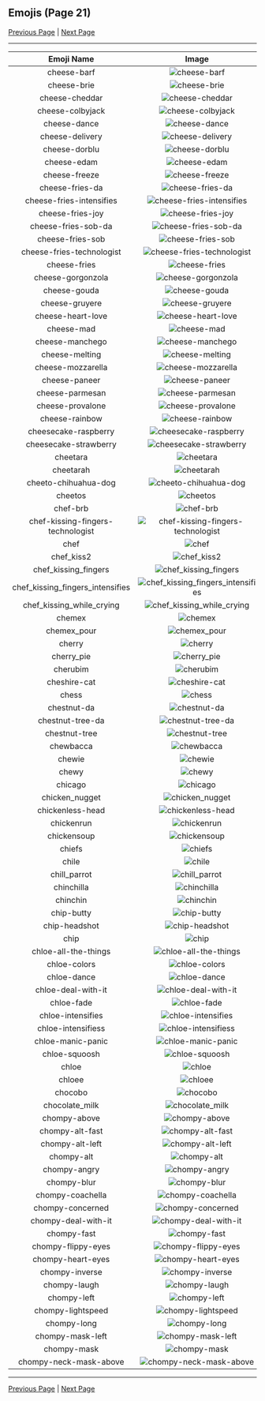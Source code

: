 
## Emojis (Page 21)

[Previous Page](/docs/hc/page-c-0020.md)
  | [Next Page](/docs/hc/page-c-0022.md)

<hr />

|Emoji Name|Image|
| :-: | :-: |
|cheese-barf| ![cheese-barf](/emojis/hc/cheese-barf.png)|
|cheese-brie| ![cheese-brie](/emojis/hc/cheese-brie.png)|
|cheese-cheddar| ![cheese-cheddar](/emojis/hc/cheese-cheddar.png)|
|cheese-colbyjack| ![cheese-colbyjack](/emojis/hc/cheese-colbyjack.png)|
|cheese-dance| ![cheese-dance](/emojis/hc/cheese-dance.gif)|
|cheese-delivery| ![cheese-delivery](/emojis/hc/cheese-delivery.png)|
|cheese-dorblu| ![cheese-dorblu](/emojis/hc/cheese-dorblu.png)|
|cheese-edam| ![cheese-edam](/emojis/hc/cheese-edam.png)|
|cheese-freeze| ![cheese-freeze](/emojis/hc/cheese-freeze.png)|
|cheese-fries-da| ![cheese-fries-da](/emojis/hc/cheese-fries-da.png)|
|cheese-fries-intensifies| ![cheese-fries-intensifies](/emojis/hc/cheese-fries-intensifies.gif)|
|cheese-fries-joy| ![cheese-fries-joy](/emojis/hc/cheese-fries-joy.png)|
|cheese-fries-sob-da| ![cheese-fries-sob-da](/emojis/hc/cheese-fries-sob-da.png)|
|cheese-fries-sob| ![cheese-fries-sob](/emojis/hc/cheese-fries-sob.png)|
|cheese-fries-technologist| ![cheese-fries-technologist](/emojis/hc/cheese-fries-technologist.png)|
|cheese-fries| ![cheese-fries](/emojis/hc/cheese-fries.png)|
|cheese-gorgonzola| ![cheese-gorgonzola](/emojis/hc/cheese-gorgonzola.png)|
|cheese-gouda| ![cheese-gouda](/emojis/hc/cheese-gouda.png)|
|cheese-gruyere| ![cheese-gruyere](/emojis/hc/cheese-gruyere.png)|
|cheese-heart-love| ![cheese-heart-love](/emojis/hc/cheese-heart-love.png)|
|cheese-mad| ![cheese-mad](/emojis/hc/cheese-mad.png)|
|cheese-manchego| ![cheese-manchego](/emojis/hc/cheese-manchego.png)|
|cheese-melting| ![cheese-melting](/emojis/hc/cheese-melting.png)|
|cheese-mozzarella| ![cheese-mozzarella](/emojis/hc/cheese-mozzarella.png)|
|cheese-paneer| ![cheese-paneer](/emojis/hc/cheese-paneer.png)|
|cheese-parmesan| ![cheese-parmesan](/emojis/hc/cheese-parmesan.png)|
|cheese-provalone| ![cheese-provalone](/emojis/hc/cheese-provalone.png)|
|cheese-rainbow| ![cheese-rainbow](/emojis/hc/cheese-rainbow.png)|
|cheesecake-raspberry| ![cheesecake-raspberry](/emojis/hc/cheesecake-raspberry.png)|
|cheesecake-strawberry| ![cheesecake-strawberry](/emojis/hc/cheesecake-strawberry.png)|
|cheetara| ![cheetara](/emojis/hc/cheetara.png)|
|cheetarah| ![cheetarah](/emojis/hc/cheetarah.png)|
|cheeto-chihuahua-dog| ![cheeto-chihuahua-dog](/emojis/hc/cheeto-chihuahua-dog.png)|
|cheetos| ![cheetos](/emojis/hc/cheetos.jpg)|
|chef-brb| ![chef-brb](/emojis/hc/chef-brb.png)|
|chef-kissing-fingers-technologist| ![chef-kissing-fingers-technologist](/emojis/hc/chef-kissing-fingers-technologist.png)|
|chef| ![chef](/emojis/hc/chef.png)|
|chef_kiss2| ![chef_kiss2](/emojis/hc/chef_kiss2.gif)|
|chef_kissing_fingers| ![chef_kissing_fingers](/emojis/hc/chef_kissing_fingers.png)|
|chef_kissing_fingers_intensifies| ![chef_kissing_fingers_intensifies](/emojis/hc/chef_kissing_fingers_intensifies.gif)|
|chef_kissing_while_crying| ![chef_kissing_while_crying](/emojis/hc/chef_kissing_while_crying.png)|
|chemex| ![chemex](/emojis/hc/chemex.png)|
|chemex_pour| ![chemex_pour](/emojis/hc/chemex_pour.gif)|
|cherry| ![cherry](/emojis/hc/cherry.png)|
|cherry_pie| ![cherry_pie](/emojis/hc/cherry_pie.png)|
|cherubim| ![cherubim](/emojis/hc/cherubim.png)|
|cheshire-cat| ![cheshire-cat](/emojis/hc/cheshire-cat.jpg)|
|chess| ![chess](/emojis/hc/chess.png)|
|chestnut-da| ![chestnut-da](/emojis/hc/chestnut-da.png)|
|chestnut-tree-da| ![chestnut-tree-da](/emojis/hc/chestnut-tree-da.png)|
|chestnut-tree| ![chestnut-tree](/emojis/hc/chestnut-tree.png)|
|chewbacca| ![chewbacca](/emojis/hc/chewbacca.png)|
|chewie| ![chewie](/emojis/hc/chewie.png)|
|chewy| ![chewy](/emojis/hc/chewy.png)|
|chicago| ![chicago](/emojis/hc/chicago.png)|
|chicken_nugget| ![chicken_nugget](/emojis/hc/chicken_nugget.png)|
|chickenless-head| ![chickenless-head](/emojis/hc/chickenless-head.png)|
|chickenrun| ![chickenrun](/emojis/hc/chickenrun.png)|
|chickensoup| ![chickensoup](/emojis/hc/chickensoup.jpg)|
|chiefs| ![chiefs](/emojis/hc/chiefs.jpg)|
|chile| ![chile](/emojis/hc/chile.png)|
|chill_parrot| ![chill_parrot](/emojis/hc/chill_parrot.gif)|
|chinchilla| ![chinchilla](/emojis/hc/chinchilla.png)|
|chinchin| ![chinchin](/emojis/hc/chinchin.png)|
|chip-butty| ![chip-butty](/emojis/hc/chip-butty.png)|
|chip-headshot| ![chip-headshot](/emojis/hc/chip-headshot.jpg)|
|chip| ![chip](/emojis/hc/chip.jpg)|
|chloe-all-the-things| ![chloe-all-the-things](/emojis/hc/chloe-all-the-things.gif)|
|chloe-colors| ![chloe-colors](/emojis/hc/chloe-colors.gif)|
|chloe-dance| ![chloe-dance](/emojis/hc/chloe-dance.gif)|
|chloe-deal-with-it| ![chloe-deal-with-it](/emojis/hc/chloe-deal-with-it.gif)|
|chloe-fade| ![chloe-fade](/emojis/hc/chloe-fade.gif)|
|chloe-intensifies| ![chloe-intensifies](/emojis/hc/chloe-intensifies.gif)|
|chloe-intensifiess| ![chloe-intensifiess](/emojis/hc/chloe-intensifiess.gif)|
|chloe-manic-panic| ![chloe-manic-panic](/emojis/hc/chloe-manic-panic.gif)|
|chloe-squoosh| ![chloe-squoosh](/emojis/hc/chloe-squoosh.gif)|
|chloe| ![chloe](/emojis/hc/chloe.gif)|
|chloee| ![chloee](/emojis/hc/chloee.jpg)|
|chocobo| ![chocobo](/emojis/hc/chocobo.png)|
|chocolate_milk| ![chocolate_milk](/emojis/hc/chocolate_milk.png)|
|chompy-above| ![chompy-above](/emojis/hc/chompy-above.gif)|
|chompy-alt-fast| ![chompy-alt-fast](/emojis/hc/chompy-alt-fast.gif)|
|chompy-alt-left| ![chompy-alt-left](/emojis/hc/chompy-alt-left.gif)|
|chompy-alt| ![chompy-alt](/emojis/hc/chompy-alt.gif)|
|chompy-angry| ![chompy-angry](/emojis/hc/chompy-angry.gif)|
|chompy-blur| ![chompy-blur](/emojis/hc/chompy-blur.gif)|
|chompy-coachella| ![chompy-coachella](/emojis/hc/chompy-coachella.gif)|
|chompy-concerned| ![chompy-concerned](/emojis/hc/chompy-concerned.gif)|
|chompy-deal-with-it| ![chompy-deal-with-it](/emojis/hc/chompy-deal-with-it.gif)|
|chompy-fast| ![chompy-fast](/emojis/hc/chompy-fast.gif)|
|chompy-flippy-eyes| ![chompy-flippy-eyes](/emojis/hc/chompy-flippy-eyes.gif)|
|chompy-heart-eyes| ![chompy-heart-eyes](/emojis/hc/chompy-heart-eyes.gif)|
|chompy-inverse| ![chompy-inverse](/emojis/hc/chompy-inverse.gif)|
|chompy-laugh| ![chompy-laugh](/emojis/hc/chompy-laugh.gif)|
|chompy-left| ![chompy-left](/emojis/hc/chompy-left.gif)|
|chompy-lightspeed| ![chompy-lightspeed](/emojis/hc/chompy-lightspeed.gif)|
|chompy-long| ![chompy-long](/emojis/hc/chompy-long.gif)|
|chompy-mask-left| ![chompy-mask-left](/emojis/hc/chompy-mask-left.gif)|
|chompy-mask| ![chompy-mask](/emojis/hc/chompy-mask.gif)|
|chompy-neck-mask-above| ![chompy-neck-mask-above](/emojis/hc/chompy-neck-mask-above.gif)|

<hr/>

[Previous Page](/docs/hc/page-c-0020.md)
  | [Next Page](/docs/hc/page-c-0022.md)